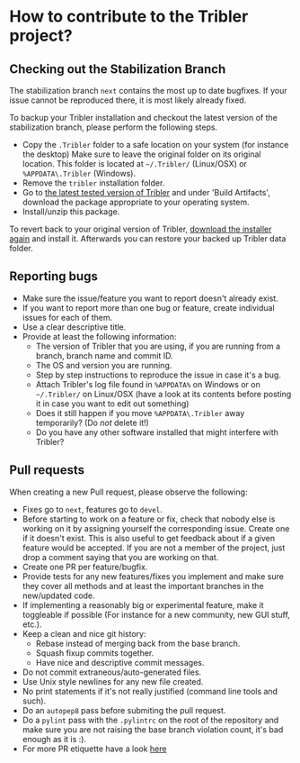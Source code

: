 

# How to contribute to the Tribler project? #

## Checking out the Stabilization Branch ##
The stabilization branch `next` contains the most up to date bugfixes. If your issue cannot be reproduced there, it is most likely already fixed.

To backup your Tribler installation and checkout the latest version of the stabilization branch, please perform the following steps.
* Copy the `.Tribler` folder to a safe location on your system (for instance the desktop) Make sure to leave the original folder on its original location. This folder is located at `~/.Tribler/` (Linux/OSX) or `%APPDATA\.Tribler` (Windows).
* Remove the `tribler` installation folder.
* Go to [the latest tested version of Tribler](https://jenkins.tribler.org/job/Publish_tribler_next/lastStableBuild/) and under 'Build Artifacts', download the package  appropriate to your operating system.
* Install/unzip this package.

To revert back to your original version of Tribler, [download the installer again](https://github.com/Tribler/tribler/releases) and install it. Afterwards you can restore your backed up Tribler data folder.

## Reporting bugs ##

* Make sure the issue/feature you want to report doesn't already exist.
* If you want to report more than one bug or feature, create individual issues for each of them.
* Use a clear descriptive title.
* Provide at least the following information:
    * The version of Tribler that you are using, if you are running from a branch, branch name and commit ID.
    * The OS and version you are running.
    * Step by step instructions to reproduce the issue in case it's a bug.
    * Attach Tribler's log file found in `%APPDATA%` on Windows or on
      `~/.Tribler/` on Linux/OSX (have a look at its contents before posting it
      in case you want to edit out something)
    * Does it still happen if you move `%APPDATA\.Tribler` away temporarily? (Do _not_ delete it!)
    * Do you have any other software installed that might interfere with Tribler?

## Pull requests ##

When creating a new Pull request, please observe the following:
  * Fixes go to `next`, features go to `devel`.
  * Before starting to work on a feature or fix, check that nobody else is
    working on it by assigning yourself the corresponding issue. Create one if it
    doesn't exist. This is also useful to get feedback about if a given feature
    would be accepted. If you are not a member of the project, just drop a
    comment saying that you are working on that.
  * Create one PR per feature/bugfix.
  * Provide tests for any new features/fixes you implement and make sure they
    cover all methods and at least the important branches in the new/updated
    code.
  * If implementing a reasonably big or experimental feature, make it toggleable
    if possible (For instance for a new community, new GUI stuff, etc.).
  * Keep a clean and nice git history:
      * Rebase instead of merging back from the base branch.
      * Squash fixup commits together.
      * Have nice and descriptive commit messages.
  * Do not commit extraneous/auto-generated files.
  * Use Unix style newlines for any new file created.
  * No print statements if it's not really justified (command line tools and such).
  * Do an `autopep8` pass before submiting the pull request.
  * Do a `pylint` pass with the `.pylintrc` on the root of the repository and
    make sure you are not raising the base branch violation count, it's bad enough as it is :).
  * For more PR etiquette have a look [here](https://github.com/blog/1943-how-to-write-the-perfect-pull-request)
